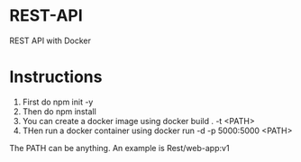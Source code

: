 # REST-API
REST API with Docker

# Instructions

1. First do npm init -y
2. Then do npm install
3. You can create a docker image using docker build . -t \<PATH\>
4. THen run a docker container using docker run -d  -p 5000:5000 \<PATH\>

The PATH can be anything. An example is Rest/web-app:v1
